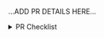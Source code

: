 <!--
Thank you for your contribution! 🎉

Please be sure to go over the PR CHECKLIST below before posting your PR to make sure we all think of "everything". :)
-->

...ADD PR DETAILS HERE...

<details>
<summary>PR Checklist</summary>
<br/>

__Please leave this checklist in your PR.__

- Issue being fixed is referenced.
- Source changes maintain stated browser compatibility.
- Web APIs introduced have __deep__ browser coverage, including Safari (often very late to adopt new APIs).
- Includes updated docs demo bundle if source/docs code was changed (run `npm run demo-bundle` in your branch and include the `/docs/demo-bundle.js` file that gets generated in your PR).
- Unit test coverage added/updated.
- E2E (i.e. demos) test coverage added/updated.
  - ⚠️ Non-covered demos (look for `// TEST MANUALLY` comments [here](https://github.com/focus-trap/focus-trap/blob/master/docs/js/index.js)) that can't be fully tested in Cypress have been __manually__ verified.
- Typings added/updated.
- Changes do not break SSR:
  - Careful to test `typeof document/window !== 'undefined'` before using it in code that gets executed on load.
- README updated (API changes, instructions, etc.).
- Changes to dependencies explained.
- Changeset added (run `npm run changeset` locally to add one, and follow the prompts).
  - EXCEPTION: A Changeset is not required if the change does not affect any of the source files that produce the package bundle. For example, demo changes, tooling changes, test updates, or a new dev-only dependency to run tests more efficiently should not have a Changeset since it will not affect package consumers.

</details>
